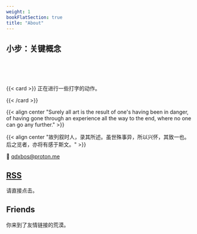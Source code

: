 ```yaml
---
weight: 1
bookFlatSection: true
title: "About"
---
```





## 小步：关键概念
<br>
<br>
<br>

{{< card >}}
正在进行一些打字的动作。

{{< /card >}}






{{< align center "Surely all art is the result of one's having been in danger, of having gone through an experience all the way to the end, where no one can go any further." >}}


{{< align center "故列叙时人，录其所述。虽世殊事异，所以兴怀，其致一也。后之览者，亦将有感于斯文。" >}}


📮 qdxbos@proton.me


## [RSS](https://organstudies.github.io/index.xml)

请直接点击。



## Friends

你来到了友情链接的荒漠。




